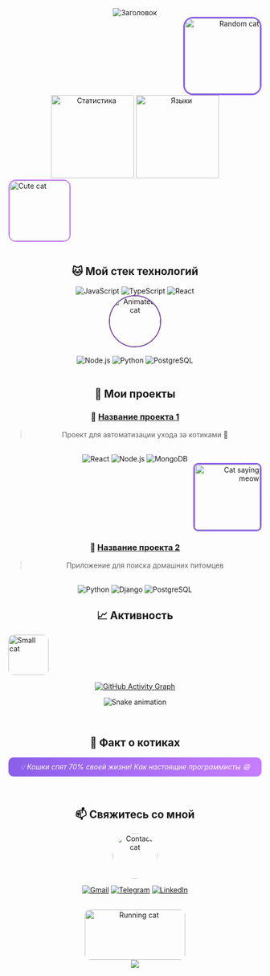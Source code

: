 <div align="center">

<!-- Анимированный заголовок с фиолетовым текстом -->
<img src="https://readme-typing-svg.herokuapp.com/?font=Fira+Code&size=30&duration=4000&color=8B5FEB&center=true&vCenter=true&width=500&lines=Привет,+я+[Ваше+Имя]!;Full-Stack+Developer;Люблю+котиков+и+код;Добро+пожаловать!&height=80" alt="Заголовок"/>

<br>

<!-- Котик 1 -->
<div align="right">
<img src="https://cataas.com/cat?type=square&width=150&height=150&fit=cover&position=center&timestamp=1" width="150" height="150" alt="Random cat" style="border-radius: 20px; border: 3px solid #8B5FEB;">
</div>

<!-- Статистика с фиолетовой темой -->
<img src="https://github-readme-stats.vercel.app/api?username=yourusername&show_icons=true&count_private=true&hide_border=true&theme=radical&bg_color=00000000&title_color=8B5FEB&icon_color=8B5FEB&text_color=ffffff&ring_color=8B5FEB" height="165" alt="Статистика"/>
<img src="https://github-readme-stats.vercel.app/api/top-langs/?username=yourusername&layout=compact&hide_border=true&theme=radical&bg_color=00000000&title_color=8B5FEB&text_color=ffffff" height="165" alt="Языки"/>

<br>

<!-- Котик 2 -->
<div align="left">
<img src="https://cataas.com/cat/cute?width=120&height=120&fit=cover&timestamp=2" width="120" height="120" alt="Cute cat" style="border-radius: 15px; border: 2px solid #C77DFF;">
</div>

<br>

<!-- Раздел технологий -->
## 🐱 Мой стек технологий

<!-- Первая строка технологий -->
<img src="https://img.shields.io/badge/JavaScript-F7DF1E?style=for-the-badge&logo=javascript&logoColor=black&color=8B5FEB" alt="JavaScript"/>
<img src="https://img.shields.io/badge/TypeScript-3178C6?style=for-the-badge&logo=typescript&logoColor=white&color=8B5FEB" alt="TypeScript"/>
<img src="https://img.shields.io/badge/React-61DAFB?style=for-the-badge&logo=react&logoColor=black&color=8B5FEB" alt="React"/>

<br>

<!-- Котик 3 -->
<div align="center">
<img src="https://cataas.com/cat/gif?width=100&height=100&timestamp=3" width="100" height="100" alt="Animated cat" style="border-radius: 50%; border: 2px solid #764ba2;">
</div>

<br>

<!-- Вторая строка технологий -->
<img src="https://img.shields.io/badge/Node.js-339933?style=for-the-badge&logo=nodedotjs&logoColor=white&color=764ba2" alt="Node.js"/>
<img src="https://img.shields.io/badge/Python-3776AB?style=for-the-badge&logo=python&logoColor=white&color=764ba2" alt="Python"/>
<img src="https://img.shields.io/badge/PostgreSQL-4169E1?style=for-the-badge&logo=postgresql&logoColor=white&color=764ba2" alt="PostgreSQL"/>

<br>
<br>

## 💼 Мои проекты

<!-- Карточки проектов -->
### 🚀 [Название проекта 1](https://github.com/yourusername/project1)
> Проект для автоматизации ухода за котиками 🐾
<br>
<img src="https://img.shields.io/badge/React-61DAFB?style=flat&logo=react&logoColor=black" alt="React"/>
<img src="https://img.shields.io/badge/Node.js-339933?style=flat&logo=nodedotjs&logoColor=white" alt="Node.js"/>
<img src="https://img.shields.io/badge/MongoDB-47A248?style=flat&logo=mongodb&logoColor=white" alt="MongoDB"/>

<!-- Котик 4 между проектами -->
<div align="right">
<img src="https://cataas.com/cat/says/Meow?width=130&height=130&timestamp=4" width="130" height="130" alt="Cat saying meow" style="border-radius: 10px; border: 3px solid #8B5FEB;">
</div>

### 💫 [Название проекта 2](https://github.com/yourusername/project2)
> Приложение для поиска домашних питомцев
<br>
<img src="https://img.shields.io/badge/Python-3776AB?style=flat&logo=python&logoColor=white" alt="Python"/>
<img src="https://img.shields.io/badge/Django-092E20?style=flat&logo=django&logoColor=white" alt="Django"/>
<img src="https://img.shields.io/badge/PostgreSQL-4169E1?style=flat&logo=postgresql&logoColor=white" alt="PostgreSQL"/>

<br>

## 📈 Активность

<!-- Котик 5 перед графиком -->
<div align="left">
<img src="https://cataas.com/cat?width=80&height=80&fit=cover&timestamp=5" width="80" height="80" alt="Small cat" style="border-radius: 10px;">
</div>

<!-- График активности -->
[![GitHub Activity Graph](https://github-readme-activity-graph.vercel.app/graph?username=yourusername&theme=react-dark&bg_color=00000000&color=8B5FEB&line=8B5FEB&point=C77DFF&area=true&hide_border=true)](https://github.com/yourusername)

<!-- Змея, поедающая контрибьюшены -->
![Snake animation](https://github.com/yourusername/yourusername/blob/output/github-contribution-grid-snake.svg)

<br>

## 🐾 Факт о котиках

<!-- Случайный факт о котах -->
<p align="center" style="background: linear-gradient(90deg, #8B5FEB, #C77DFF); padding: 10px; border-radius: 10px; color: white;">
<em>💡 Кошки спят 70% своей жизни! Как настоящие программисты 😄</em>
</p>

<br>

## 📫 Свяжитесь со мной

<!-- Котик 6 в разделе контактов -->
<div align="center">
<img src="https://cataas.com/cat/cute?width=90&height=90&timestamp=6" width="90" height="90" alt="Contact cat" style="border-radius: 50%;">
</div>

[![Gmail](https://img.shields.io/badge/Gmail-EA4335?style=for-the-badge&logo=gmail&logoColor=white)](mailto:youremail@gmail.com)
[![Telegram](https://img.shields.io/badge/Telegram-26A5E4?style=for-the-badge&logo=telegram&logoColor=white)](https://t.me/yourusername)
[![LinkedIn](https://img.shields.io/badge/LinkedIn-0A66C2?style=for-the-badge&logo=linkedin&logoColor=white)](https://www.linkedin.com/in/yourusername/)

<br>

<!-- Бегущий котик в футере -->
<div align="center">
<img src="https://cataas.com/cat/gif?width=200&height=100&timestamp=7" width="200" height="100" alt="Running cat" style="border-radius: 10px;">
</div>

<!-- Анимированный футер -->
<img src="https://capsule-render.vercel.app/api?type=waving&color=gradient&height=100&section=footer&reversal=true&color=0:8B5FEB,50:C77DFF,100:764ba2"/>

</div>
